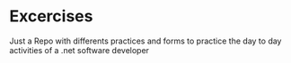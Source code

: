 # Excercises
Just a Repo with differents practices and forms to practice the day to day activities of a .net software developer
